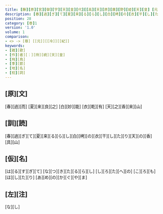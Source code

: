 ```yaml
---
title: [藤][原][宮][御][宇][天][皇][代][[高][天][原][廣][野][姫][天][皇] [元][年][丁][亥][十][一][年][譲][位][軽][太][子] <[尊]>[号][曰][太][上][天][皇]] / [天][皇][御][製][歌]
description: [春][過][ぎ][て][夏][来][る][ら][し][白][栲][の][衣][干][し][た][り][天][の][香][具][山]
position: 28
category: [巻]1
version: '1.0'
volume: 1
comparison:
- <> -> [尊] [[元]][[冷]][[紀]]
keywords:
- [雑][歌]
- [作][者][：][持][統][天][皇]
- [飛][鳥]
- [季][節]
- [地][名]
- [枕][詞]
---
```


## [原][文]

[春][過][而] [夏][来][良][之] [白][妙][能] [衣][乾][有] [天][之][香][来][山]

## [訓][読]

[春][過][ぎ][て][夏][来][る][ら][し][白][栲][の][衣][干][し][た][り][天][の][香][具][山]

## [仮][名]

[は][る][す][ぎ][て] [な][つ][き][た][る][ら][し] [し][ろ][た][へ][の] [こ][ろ][も][ほ][し][た][り] [あ][め][の][か][ぐ][や][ま]

## [左][注]

[な][し]
